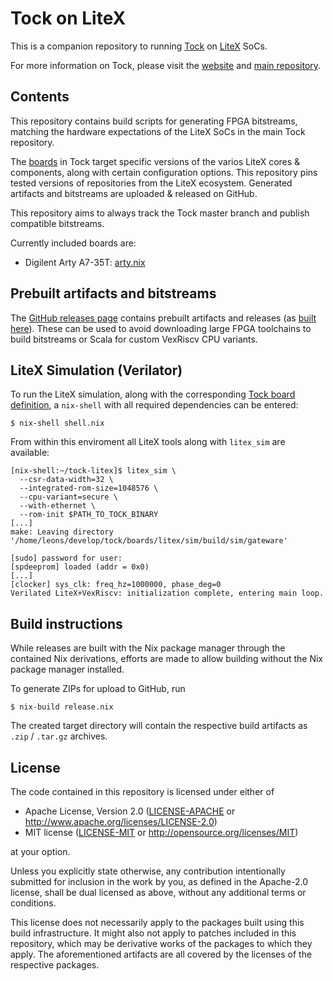 # Tock on LiteX

This is a companion repository to running
[Tock](https://github.com/tock/tock) on
[LiteX](https://github.com/enjoy-digital/litex) SoCs.

For more information on Tock, please visit the
[website](https://tockos.org) and [main
repository](https://github.com/tock/tock).


## Contents

This repository contains build scripts for generating FPGA bitstreams,
matching the hardware expectations of the LiteX SoCs in the main Tock
repository.

The [boards](https://github.com/tock/tock/tree/master/boards/litex) in
Tock target specific versions of the varios LiteX cores & components,
along with certain configuration options. This repository pins tested
versions of repositories from the LiteX ecosystem. Generated artifacts
and bitstreams are uploaded & released on GitHub.

This repository aims to always track the Tock master branch and
publish compatible bitstreams.

Currently included boards are:
- Digilent Arty A7-35T: [arty.nix](./arty.nix)

## Prebuilt artifacts and bitstreams

The [GitHub releases
page](https://github.com/lschuermann/tock-litex/releases) contains
prebuilt artifacts and releases (as [built
here](#Building-a-release)). These can be used to avoid downloading
large FPGA toolchains to build bitstreams or Scala for custom VexRiscv
CPU variants.

## LiteX Simulation (Verilator)

To run the LiteX simulation, along with the corresponding [Tock board
definition](https://github.com/tock/tock/tree/master/boards/litex), a
`nix-shell` with all required dependencies can be entered:

```
$ nix-shell shell.nix
```

From within this enviroment all LiteX tools along with `litex_sim` are
available:

```
[nix-shell:~/tock-litex]$ litex_sim \
  --csr-data-width=32 \
  --integrated-rom-size=1048576 \
  --cpu-variant=secure \
  --with-ethernet \
  --rom-init $PATH_TO_TOCK_BINARY
[...]
make: Leaving directory '/home/leons/develop/tock/boards/litex/sim/build/sim/gateware'

[sudo] password for user:
[spdeeprom] loaded (addr = 0x0)
[...]
[clocker] sys_clk: freq_hz=1000000, phase_deg=0
Verilated LiteX+VexRiscv: initialization complete, entering main loop.
```

## Build instructions

While releases are built with the Nix package manager through the
contained Nix derivations, efforts are made to allow building without
the Nix package manager installed.

To generate ZIPs for upload to GitHub, run

```
$ nix-build release.nix
```

The created target directory will contain the respective build
artifacts as `.zip` / `.tar.gz` archives.

## License

The code contained in this repository is licensed under either of


- Apache License, Version 2.0 ([LICENSE-APACHE](LICENSE-APACHE) or
  http://www.apache.org/licenses/LICENSE-2.0)
- MIT license ([LICENSE-MIT](LICENSE-MIT) or
  http://opensource.org/licenses/MIT)

at your option.

Unless you explicitly state otherwise, any contribution intentionally
submitted for inclusion in the work by you, as defined in the
Apache-2.0 license, shall be dual licensed as above, without any
additional terms or conditions.

This license does not necessarily apply to the packages built using
this build infrastructure. It might also not apply to patches included
in this repository, which may be derivative works of the packages to
which they apply. The aforementioned artifacts are all covered by the
licenses of the respective packages.

